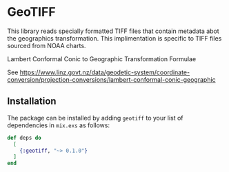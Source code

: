 # GeoTIFF

This library reads specially formatted TIFF files that contain metadata abot the geographics transformation.
This implimentation is specific to TIFF files sourced from NOAA charts.

Lambert Conformal Conic to Geographic Transformation Formulae

See https://www.linz.govt.nz/data/geodetic-system/coordinate-conversion/projection-conversions/lambert-conformal-conic-geographic
 

## Installation

The package can be installed by adding `geotiff` to your list of dependencies in `mix.exs` as follows:

```elixir
def deps do
  [
    {:geotiff, "~> 0.1.0"}
  ]
end
```